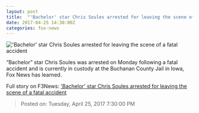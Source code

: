 ```yaml
---
layout: post
title:  "'Bachelor' star Chris Soules arrested for leaving the scene of a fatal accident"
date: 2017-04-25 14:30:00Z
categories: fox-news
---
```


!['Bachelor' star Chris Soules arrested for leaving the scene of a fatal accident](http://a57.foxnews.com/images.foxnews.com/content/dam/fox-news/images/2017/04/20/heather-locklear-reuters-876.jpg.img.png/158/90/1492708170461.png?ve=1&tl=1)

“Bachelor” star Chris Soules was arrested on Monday following a fatal accident and is currently in custody at the Buchanan County Jail in Iowa, Fox News has learned.


Full story on F3News: ['Bachelor' star Chris Soules arrested for leaving the scene of a fatal accident](http://www.f3nws.com/n/H32qQE)

> Posted on: Tuesday, April 25, 2017 7:30:00 PM
